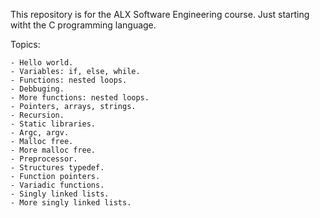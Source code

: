 This repository is for the ALX Software Engineering course.
	Just starting witht the C programming language.

Topics:

    - Hello world.
    - Variables: if, else, while.
    - Functions: nested loops.
    - Debbuging.
    - More functions: nested loops.
    - Pointers, arrays, strings.
    - Recursion.
    - Static libraries.
    - Argc, argv.
    - Malloc free.
    - More malloc free.
    - Preprocessor.
    - Structures typedef.
    - Function pointers.
    - Variadic functions.
    - Singly linked lists.
    - More singly linked lists.
